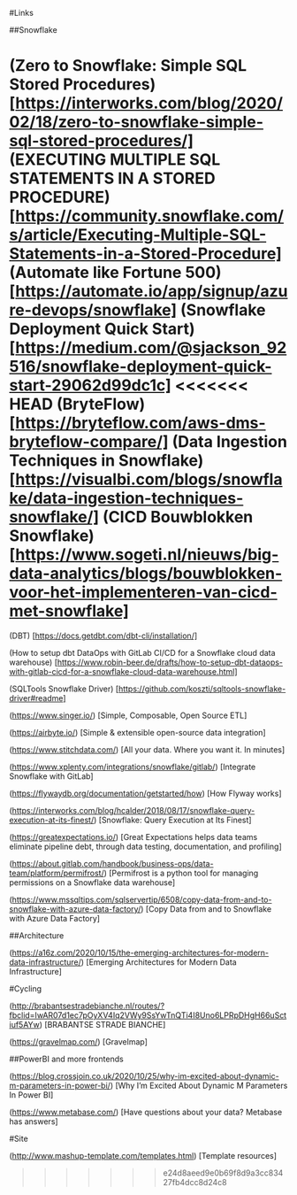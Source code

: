 #Links

##Snowflake

(Zero to Snowflake: Simple SQL Stored Procedures) [https://interworks.com/blog/2020/02/18/zero-to-snowflake-simple-sql-stored-procedures/]
(EXECUTING MULTIPLE SQL STATEMENTS IN A STORED PROCEDURE) [https://community.snowflake.com/s/article/Executing-Multiple-SQL-Statements-in-a-Stored-Procedure]
(Automate like Fortune 500) [https://automate.io/app/signup/azure-devops/snowflake]
(Snowflake Deployment Quick Start) [https://medium.com/@sjackson_92516/snowflake-deployment-quick-start-29062d99dc1c]
<<<<<<< HEAD
(BryteFlow) [https://bryteflow.com/aws-dms-bryteflow-compare/]
(Data Ingestion Techniques in Snowflake) [https://visualbi.com/blogs/snowflake/data-ingestion-techniques-snowflake/]
(CICD Bouwblokken Snowflake) [https://www.sogeti.nl/nieuws/big-data-analytics/blogs/bouwblokken-voor-het-implementeren-van-cicd-met-snowflake]
=======

(DBT) [https://docs.getdbt.com/dbt-cli/installation/]

(How to setup dbt DataOps with GitLab CI/CD for a Snowflake cloud data warehouse) [https://www.robin-beer.de/drafts/how-to-setup-dbt-dataops-with-gitlab-cicd-for-a-snowflake-cloud-data-warehouse.html]

(SQLTools Snowflake Driver) [https://github.com/koszti/sqltools-snowflake-driver#readme]

(https://www.singer.io/) [Simple, Composable, Open Source ETL]

(https://airbyte.io/) [Simple & extensible open-source data integration]

(https://www.stitchdata.com/) [All your data. Where you want it. In minutes]

(https://www.xplenty.com/integrations/snowflake/gitlab/) [Integrate Snowflake with GitLab]

(https://flywaydb.org/documentation/getstarted/how) [How Flyway works]

(https://interworks.com/blog/hcalder/2018/08/17/snowflake-query-execution-at-its-finest/) [Snowflake: Query Execution at Its Finest]

(https://greatexpectations.io/) [Great Expectations helps data teams eliminate pipeline debt, through data testing, documentation, and profiling]

(https://about.gitlab.com/handbook/business-ops/data-team/platform/permifrost/) [Permifrost is a python tool for managing permissions on a Snowflake data warehouse]

(https://www.mssqltips.com/sqlservertip/6508/copy-data-from-and-to-snowflake-with-azure-data-factory/) [Copy Data from and to Snowflake with Azure Data Factory]

##Architecture

(https://a16z.com/2020/10/15/the-emerging-architectures-for-modern-data-infrastructure/) [Emerging Architectures for Modern Data Infrastructure]



#Cycling

(http://brabantsestradebianche.nl/routes/?fbclid=IwAR07d1ec7pOyXV4Iq2VWy9SsYwTnQTi4I8Uno6LPRpDHgH66uSctiuf5AYw) [BRABANTSE STRADE BIANCHE]

(https://gravelmap.com/) [Gravelmap]

##PowerBI and more frontends

(https://blog.crossjoin.co.uk/2020/10/25/why-im-excited-about-dynamic-m-parameters-in-power-bi/) [Why I’m Excited About Dynamic M Parameters In Power BI]

(https://www.metabase.com/) [Have questions about your data? Metabase has answers]





#Site

(http://www.mashup-template.com/templates.html) [Template resources]
>>>>>>> e24d8aeed9e0b69f8d9a3cc83427fb4dcc8d24c8
